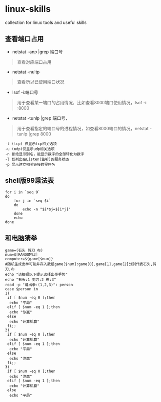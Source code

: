 # linux-skills
collection for linux tools and useful skills

## 查看端口占用
- netstat  -anp  |grep   端口号
> 查看对应端口占用
- netstat   -nultp
> 查看所以已使用端口状况
- lsof -i:端口号 
> 用于查看某一端口的占用情况，比如查看8000端口使用情况，lsof -i :8000
- netstat -tunlp |grep 端口号，
> 用于查看指定的端口号的进程情况，如查看8000端口的情况，netstat -tunlp |grep 8000
```
-t (tcp) 仅显示tcp相关选项
-u (udp)仅显示udp相关选项
-n 拒绝显示别名，能显示数字的全部转化为数字
-l 仅列出在Listen(监听)的服务状态
-p 显示建立相关链接的程序名
```
## shell版99乘法表
```
for i in `seq 9`
do
    for j in `seq $i`
    do
        echo -n "$i*$j=$[i*j]"
    done
    echo
done
```

## 和电脑猜拳
```
game=(石头 剪刀 布)
num=$[RANDOM%3]
computer=${game[$num]}
#随机生成出拳可能并存入数组game[$num]:game[0],game[1],game[2]分别代表石头,剪刀,布
echo "请根据以下提示选择出拳手势"
echo "石头:1 剪刀:2 布:3"
read -p "请出拳:(1,2,3)": person
case $person in
1)
 if [ $num -eq 0 ];then
  echo "平局"
 elif [ $num -eq 1 ];then
  echo "你赢"
 else
  echo "计算机赢"
 fi;;
2)
 if [ $num -eq 0 ];then
  echo "计算机赢"
 elif [ $num -eq 1 ];then
  echo "平局"
 else
  echo "你赢"
 fi;;
3)
 if [ $num -eq 0 ];then
  echo "你赢"
 elif [ $num -eq 1 ];then
  echo "计算机赢"
 else
  echo "平局"
```
